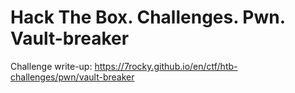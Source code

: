 # Hack The Box. Challenges. Pwn. Vault-breaker

Challenge write-up: https://7rocky.github.io/en/ctf/htb-challenges/pwn/vault-breaker
